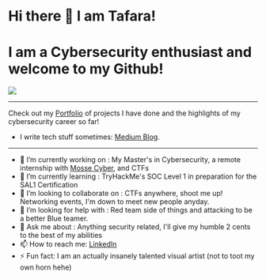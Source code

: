 
# Hi there 👋 I am Tafara!
# I am a Cybersecurity enthusiast and welcome to my Github!
<a href="https://linkedin.com/in/tafara-magumise"><img src="https://img.shields.io/badge/-LinkedIn-0072b1?&style=for-the-badge&logo=linkedin&logoColor=white" /></a>

-----------------------------------------------------

Check out my [Portfolio](https://github.com/Tafara0-o/Cybersecurity-Portfolio) of projects I have done and the highlights of my cybersecurity career so far! 

  
- I write tech stuff sometimes: [Medium Blog](https://medium.com/@superdupertafara).

------------------------------------------------------

- 🔭 I’m currently working on : My Master's in Cybersecurity, a remote internship with [Mosse Cyber](https://www.mosse-institute.com/certifications/mrci-remote-cybersecurity-internship.html), and CTFs
- 🌱 I’m currently learning : TryHackMe's SOC Level 1 in preparation for the SAL1 Certification
- 👯 I’m looking to collaborate on : CTFs anywhere, shoot me up! Networking events, I'm down to meet new people anyday.
- 🤔 I’m looking for help with : Red team side of things and attacking to be a better Blue teamer.
- 💬 Ask me about : Anything security related, I'll give my humble 2 cents to the best of my abilities
- 📫 How to reach me: [LinkedIn](https://linkedin.com/in/tafara-magumise)
- ⚡ Fun fact: I am an actually insanely talented visual artist (not to toot my own horn hehe)


